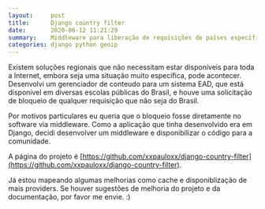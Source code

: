 ```yaml
---
layout:     post
title:      Django country filter
date:       2020-06-12 11:21:29
summary:    Middleware para liberação de requisições de países específicos via Django.
categories: django python geoip
---
```


Existem soluções regionais que não necessitam estar disponíveis para toda a Internet, embora seja uma situação muito específica, pode acontecer. Desenvolvi um gerenciador de conteudo para um sistema EAD, que está disponível em diversas escolas públicas do Brasil, e houve uma solicitação de bloqueio de qualquer requisição que não seja do Brasil.

Por motivos particulares eu queria que o bloqueio fosse diretamente no software via middleware. Como a aplicação que tinha desenvolvido era em Django, decidi desenvolver um middleware e disponibilizar o código para a comunidade.

A página do projeto é [https://github.com/xxpauloxx/django-country-filter](https://github.com/xxpauloxx/django-country-filter).

Já estou mapeando algumas melhorias como cache e disponiblização de mais providers.
Se houver sugestões de melhoria do projeto e da documentação, por favor me envie. :)

